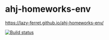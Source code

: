 # ahj-homeworks-env

https://lazy-ferret.github.io/ahj-homeworks-env/

[![Build status](https://ci.appveyor.com/api/projects/status/pun1compgfy6kjyr/branch/master?svg=true)](https://ci.appveyor.com/project/Lazy-ferret/ahj-homeworks-env/branch/master)
